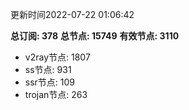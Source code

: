 更新时间2022-07-22 01:06:42

**总订阅: 378**
**总节点: 15749**
**有效节点: 3110**
- v2ray节点: 1807
- ss节点: 931
- ssr节点: 109
- trojan节点: 263
